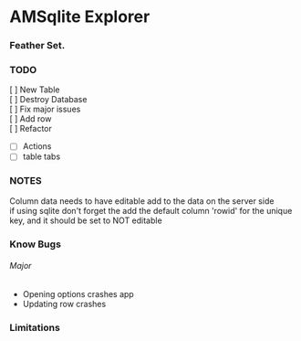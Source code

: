 # AMSqlite Explorer

### Feather Set.

### TODO
[ ] New Table  
[ ] Destroy Database  
[ ] Fix major issues  
[ ] Add row  
[ ] Refactor  
-[ ] Actions  
-[ ] table tabs  

### NOTES
Column data needs to have editable add to the data on the server side  
if using sqlite don't forget the add the default column 'rowid' for the unique key, and it should be set to NOT editable

### Know Bugs
###### Major
- Opening options crashes app
- Updating row crashes

### Limitations

